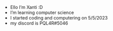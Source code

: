 - Ello I’m Xanti :D
- I’m learning computer science
- I started coding and computering on 5/5/2023
- my discord is PQL4R#5046
